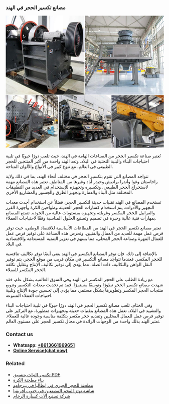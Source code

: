 <h3>مصانع تكسير الحجر في الهند</h3><img src='1701853449.jpg' alt=''><p>تُعتبر صناعة تكسير الحجر من الصناعات الهامة في الهند، حيث تلعب دورًا حيويًا في تلبية احتياجات البناء والبنية التحتية في البلاد. وتعد الهند واحدة من أكبر المنتجين للحجر الطبيعي في العالم، مع تنوع كبير في الأنواع والألوان المتاحة.</p><p>تتواجد المصانع التي تقوم بتكسير الحجر في مختلف أنحاء الهند، بما في ذلك ولاية راجاستان وغوا وأندرا براديش وحيدر أباد وغيرها من المناطق. تعتبر هذه المصانع مهمة لاستخراج الحجر الطبيعي، وتكسيره وتجهيزه للإستخدام في العديد من التطبيقات المختلفة مثل البناء والعمارة وتجهيز الطرق والجسور والمشاريع الأخرى.</p><p>تستخدم المصانع في الهند تقنيات حديثة لتكسير الحجر، فضلاً عن استخدام أحدث معدات التجهيز والأدوات. يتم استخدام كسارات الحجر الحديثة وطواحين الكرة وأجهزة الفرز والغرابيل للحجر المكسر وغربلته وتجهيزه بمستويات عالية من الجودة. تتمتع المصانع بمهارات فنية عالية وخبرة في تصميم وتصنيع الحلول المناسبة وفقًا لاحتياجات العملاء.</p><p>تعتبر مصانع تكسير الحجر في الهند من القطاعات الأساسية للاقتصاد الوطني، حيث توفر فرص عمل مهمة للعديد من العمال والفنيين. وتحرص هذه الصناعة على توفير فرص عمل للعمال المهرة وصناعة الحجر المحلي، مما يسهم في تعزيز التنمية المستدامة والاقتصادية في البلاد.</p><p>بالإضافة إلى ذلك، فإن توفر المصانع التكسير في الهند يعني أيضًا توفر تكاليف تنافسية للحجر المكسر. فعندما تتواجد مصانع التكسير في مكان قريب من موقع الحجر، يتم توفير النقل الواهن والتكاليف ذات الصلة، مما يؤدي إلى توفير تكاليف الإنتاج وتقليل تكلفة الحجر المكسر للعملاء.</p><p>مع زيادة الطلب على الحجر المكسر في الهند وفي السوق العالمية بشكل عام، فقد شهدت مصانع تكسير الحجر تطورًا وتوسعًا مستمرًا. فقد تم تحديث معدات التكسير وتنويع منتجات الحجر المكسر وتطويرها بشكل مستمر، مما يؤدي إلى تحسين جودة الإنتاج وتلبية احتياجات العملاء المتنوعة.</p><p>وفي الختام، تلعب مصانع تكسير الحجر في الهند دورًا حيويًا في تلبية احتياجات البناء والتشييد في البلاد. تعمل هذه المصانع بتقنيات حديثة وتجهيزات متطورة، مع التركيز على توفير فرص عمل للعمال المحليين وتقديم حجر مكسر بتكلفة مناسبة وجودة عالية للعملاء. تعتبر الهند بذلك واحدة من الوجهات الرائدة في مجال تكسير الحجر على مستوى العالم.</p><h3>Contact us</h3><ul><li><strong>Whatsapp:&nbsp;<a href="https://wa.me/8613661969651">+8613661969651</a></strong></li><li><a href="https://swt.shibang-china.com/?git&amp;zhl&amp;مصانع تكسير الحجر في الهند"><strong>Online Service(chat now)</strong></a></li></ul><h3>Related</h3><ul><li><a href='تكسير النبات بتنسيق PDF.md'>تكسير النبات بتنسيق PDF</a></li><li><a href='بناء مطحنة الكرة.md'>بناء مطحنة الكرة</a></li><li><a href='مطحنة للحجر الجيري في إيطاليا في بيرجامو.md'>مطحنة للحجر الجيري في إيطاليا في بيرجامو</a></li><li><a href='شاشة تهتز الفحم المصنعين في جنوب أفريقيا.md'>شاشة تهتز الفحم المصنعين في جنوب أفريقيا</a></li><li><a href='شركة تصنيع آلات كسارة الرخام.md'>شركة تصنيع آلات كسارة الرخام</a></li></ul>